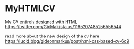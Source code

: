 # MyHTMLCV
My CV entirely designed with HTML
https://twitter.com/GidMak/status/1165207485256556544

read more about the new design of the cv here
https://lucid.blog/gideonmarkus/post/html-css-based-cv-6c9
